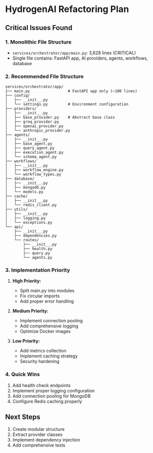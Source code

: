 # HydrogenAI Refactoring Plan

## Critical Issues Found

### 1. Monolithic File Structure
- `services/orchestrator/app/main.py`: 3,628 lines (CRITICAL)
- Single file contains: FastAPI app, AI providers, agents, workflows, database

### 2. Recommended File Structure

```
services/orchestrator/app/
├── main.py                 # FastAPI app only (~100 lines)
├── config/
│   ├── __init__.py
│   └── settings.py         # Environment configuration
├── providers/
│   ├── __init__.py
│   ├── base_provider.py    # Abstract base class
│   ├── groq_provider.py
│   ├── openai_provider.py
│   └── anthropic_provider.py
├── agents/
│   ├── __init__.py
│   ├── base_agent.py
│   ├── query_agent.py
│   ├── execution_agent.py
│   └── schema_agent.py
├── workflows/
│   ├── __init__.py
│   ├── workflow_engine.py
│   └── workflow_types.py
├── database/
│   ├── __init__.py
│   ├── mongodb.py
│   └── models.py
├── cache/
│   ├── __init__.py
│   └── redis_client.py
├── utils/
│   ├── __init__.py
│   ├── logging.py
│   └── exceptions.py
└── api/
    ├── __init__.py
    ├── dependencies.py
    └── routes/
        ├── __init__.py
        ├── health.py
        ├── query.py
        └── agents.py
```

### 3. Implementation Priority

1. **High Priority:**
   - Split main.py into modules
   - Fix circular imports
   - Add proper error handling

2. **Medium Priority:**
   - Implement connection pooling
   - Add comprehensive logging
   - Optimize Docker images

3. **Low Priority:**
   - Add metrics collection
   - Implement caching strategy
   - Security hardening

### 4. Quick Wins

1. Add health check endpoints
2. Implement proper logging configuration
3. Add connection pooling for MongoDB
4. Configure Redis caching properly

## Next Steps

1. Create modular structure
2. Extract provider classes
3. Implement dependency injection
4. Add comprehensive tests
